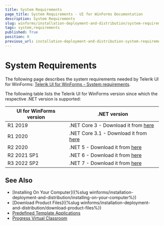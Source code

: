 ```yaml
---
title: System Requirements
page_title: System Requirements - UI for WinForms Documentation
description: System Requirements
slug: winforms/installation-deployment-and-distribution/system-requirements
tags: system,requirements
published: True
position: 0
previous_url: installation-deployment-and-distribution-system-requirements
---
```


# System Requirements

The following page describes the system requirements needed by Telerik UI for WinForms: [Telerik UI for WinForms - System requirements](http://www.telerik.com/winforms/tech-sheets/system-requirements).

The following table lists the Telerik UI for WinForms version since which the respective .NET version is supported:

|UI for WinForms version|.NET version|
|----|----|
|R1 2019|.NET Core 3 - Download it from [here](https://dotnet.microsoft.com/download/dotnet-core/3.0)|
|R1 2020|.NET Core 3.1 - Download it from [here](https://dotnet.microsoft.com/download/dotnet-core/3.1)|
|R2 2020|.NET 5 - Download it from [here](https://dotnet.microsoft.com/download/dotnet/5.0)|
|R2 2021 SP1|.NET 6 - Download it from [here](https://dotnet.microsoft.com/download/dotnet/6.0)|
|R3 2022 SP2|.NET 7 - Download it from [here](https://dotnet.microsoft.com/en-us/download/dotnet/7.0)|

## See Also

* [Installing On Your Computer]({%slug winforms/installation-deployment-and-distribution/installing-on-your-computer%})
* [Download Product Files]({%slug winforms/installation-deployment-and-distribution/download-product-files%})
* [Predefined Template Applications](https://www.telerik.com/winforms/winforms-guide)
* [Progress Virtual Classroom](https://www.telerik.com/account/support/virtual-classroom)  
